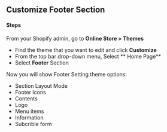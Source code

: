 ## Customize Footer Section

#### Steps

From your Shopify admin, go to **Online Store &gt; Themes**

* Find the theme that you want to edit and click **Customize**
* From the top bar drop-down menu, Select ** Home Page**
* Select **Footer** Section

Now you will show Footer Setting theme options:

* Section Layout Mode
* Footer Icons
*  Contents
  * Logo
  * Menu items
  * Information
  * Subcrible form



